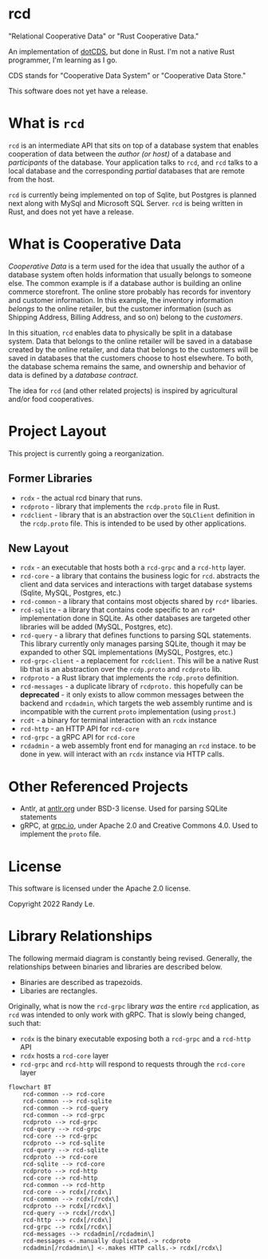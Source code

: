 # rcd
"Relational Cooperative Data" or "Rust Cooperative Data."

An implementation of [dotCDS](https://github.com/dynamoRando/dotCDS), but done in Rust. I'm not a native Rust programmer, I'm learning as I go. 

CDS stands for "Cooperative Data System" or "Cooperative Data Store."

This software does not yet have a release.

# What is `rcd`
`rcd` is an intermediate API that sits on top of a database system that enables cooperation of data between the _author (or host)_ of a database and _participants_ of the database. Your application talks to `rcd`, and `rcd` talks to a local database and the corresponding _partial_ databases that are remote from the host.

`rcd` is currently being implemented on top of Sqlite, but Postgres is planned next along with MySql and Microsoft SQL Server. `rcd` is being written in Rust, and does not yet have a release.

# What is Cooperative Data
_Cooperative Data_ is a term used for the idea that usually the author of a database system often holds information that usually belongs to someone else. The common example is if a database author is building an online commerce storefront. The online store probably has records for inventory and customer information. In this example, the inventory information _belongs_ to the online retailer, but the customer information (such as Shipping Address, Billing Address, and so on) belong to the _customers_.

In this situation, `rcd` enables data to physically be split in a database system. Data that belongs to the online retailer will be saved in a database created by the online retailer, and data that belongs to the customers will be saved in databases that the customers choose to host elsewhere. To both, the database schema remains the same, and ownership and behavior of data is defined by a _database contract_.

The idea for `rcd` (and other related projects) is inspired by agricultural and/or food cooperatives.

# Project Layout

This project is currently going a reorganization.

## Former Libraries
- `rcdx` - the actual rcd binary that runs.
- `rcdproto` - library that implements the `rcdp.proto` file in Rust.
- `rcdclient` - library that is an abstraction over the `SQLClient` definition in the `rcdp.proto` file. This is intended to be used by other applications.

## New Layout
- `rcdx` - an executable that hosts both a `rcd-grpc` and a `rcd-http` layer.
- `rcd-core` - a library that contains the business logic for `rcd`. abstracts the client and data services and interactions with target database systems (Sqlite, MySQL, Postgres, etc.)
- `rcd-common` - a library that contains most objects shared by `rcd*` libaries.
- `rcd-sqlite` - a library that contains code specific to an `rcd*` implementation done in SQLite. As other databases are targeted other libraries will be added (MySQL, Postgres, etc).
- `rcd-query` - a library that defines functions to parsing SQL statements. This library currently only manages parsing SQLite, though it may be expanded to other SQL implementations (MySQL, Postgres, etc.)
- `rcd-grpc-client` - a replacement for `rcdclient`. This will be a native Rust lib that is an abstraction over the `rcdp.proto` and `rcdproto` lib.
- `rcdproto` - a Rust library that implements the `rcdp.proto` definition.
- `rcd-messages` - a duplicate library of `rcdproto.` this hopefully can be __deprecated__ - it only exists to allow common messages between the backend and `rcdadmin`, which targets the web assembly runtime and is incompatible with the current `proto` implementation (using `prost`.)
- `rcdt` - a binary for terminal interaction with an `rcdx` instance
- `rcd-http` - an HTTP API for `rcd-core`
- `rcd-grpc` - a gRPC API for `rcd-core`
- `rcdadmin` - a web assembly front end for managing an `rcd` instace. to be done in yew. will interact with an `rcdx` instance via HTTP calls.

# Other Referenced Projects
- Antlr, at [antlr.org](https://www.antlr.org/license.html) under BSD-3 license. Used for parsing SQLite statements
- gRPC, at [grpc.io](https://grpc.io/), under Apache 2.0 and Creative Commons 4.0. Used to implement the `proto` file.

# License
This software is licensed under the Apache 2.0 license. 

Copyright 2022 Randy Le.

# Library Relationships

The following mermaid diagram is constantly being revised. Generally, the relationships between binaries and libraries are described below.

- Binaries are described as trapezoids.
- Libaries are rectangles.

Originally, what is now the `rcd-grpc` library _was_ the entire `rcd` application, as `rcd` was intended to only work with gRPC. That is slowly being changed, such that:

- `rcdx` is the binary executable exposing both a `rcd-grpc` and a `rcd-http` API
- `rcdx` hosts a `rcd-core` layer
- `rcd-grpc` and `rcd-http` will respond to requests through the `rcd-core` layer

```mermaid
flowchart BT
    rcd-common --> rcd-core
    rcd-common --> rcd-sqlite
    rcd-common --> rcd-query
    rcd-common --> rcd-grpc
    rcdproto --> rcd-grpc
    rcd-query --> rcd-grpc
    rcd-core --> rcd-grpc
    rcdproto --> rcd-sqlite
    rcd-query --> rcd-sqlite
    rcdproto --> rcd-core
    rcd-sqlite --> rcd-core
    rcdproto --> rcd-http
    rcd-core --> rcd-http
    rcd-common --> rcd-http
    rcd-core --> rcdx[/rcdx\]
    rcd-common --> rcdx[/rcdx\]
    rcdproto --> rcdx[/rcdx\]
    rcd-query --> rcdx[/rcdx\]
    rcd-http --> rcdx[/rcdx\]
    rcd-grpc --> rcdx[/rcdx\]
    rcd-messages --> rcdadmin[/rcdadmin\]
    rcd-messages <-.manually duplicated.-> rcdproto
    rcdadmin[/rcdadmin\] <-.makes HTTP calls.-> rcdx[/rcdx\]
```
